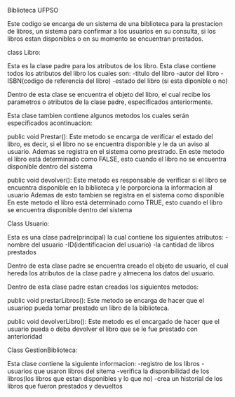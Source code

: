 Biblioteca UFPSO

Este codigo se encarga de un sistema de una biblioteca para la prestacion de libros, un sistema para confirmar a los usuarios en su consulta, si los libros estan disponibles o en su momento se encuentran prestados.

class Libro: 

Esta es la clase padre para los atributos de los libro.
Esta clase contiene todos los atributos del libro los cuales son:
-titulo del libro 
-autor del libro
-ISBN(codigo de referencia del libro)
-estado del libro (si esta diponible o no)

Dentro de esta clase se encuentra el objeto del libro, el cual recibe los parametros o atributos de la clase padre, especificados anteriormente.

Esta clase tambien contiene algunos metodos los cuales serán especificados acontinuacion:

public void Prestar():
Este metodo se encarga de verificar el estado del libro, es decir, si el libro no se encuentra disponible y le da un aviso al usuario.
Ademas se registra en el sistema como prestrado.
En este metodo el libro está determinado como FALSE, esto cuando el libro no se encuentra disponible dentro del sistema

public void devolver():
Este metodo es responsable de verificar si el libro se encuentra disponible en la biblioteca y le porporciona la informacion al usuario
Ademas de esto tambien se registra en el sistema como disponible
En este metodo el libro está determinado como TRUE, esto cuando el libro se encuentra disponible dentro del sistema

Class Usuario:

Esta es una clase padre(principal) la cual contiene los siguientes atributos:
-nombre del usuario
-ID(identificacion del usuario)
-la cantidad de libros prestados

Dentro de esta clase padre se encuentra creado el objeto de usuario, el cual hereda los atributos de la clase padre y almecena los datos del usuario.

Dentro de esta clase padre estan creados los siguientes metodos:

public void prestarLibros():
Este metodo se encarga de hacer que el usuariop pueda tomar prestado un libro de la biblioteca.

public void devolverLibro():
Este metodo es el encargado de hacer que el usuario pueda o deba devolver el libro que se le fue prestado con anterioridad

Class GestionBiblioteca:

Esta clase contiene la siguiente informacion:
-registro de los libros
-usuarios que usaron libros del sitema
-verifica la disponibilidad de los libros(los libros que estan disponibles y lo que no)
-crea un historial de los libros que fueron prestados y devueltos